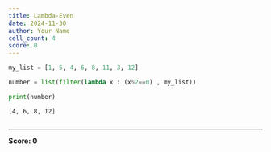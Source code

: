 ```yaml
---
title: Lambda-Even
date: 2024-11-30
author: Your Name
cell_count: 4
score: 0
---
```


```python
my_list = [1, 5, 4, 6, 8, 11, 3, 12]
```


```python
number = list(filter(lambda x : (x%2==0) , my_list))
```


```python
print(number)
```

    [4, 6, 8, 12]



```python

```


---
**Score: 0**
